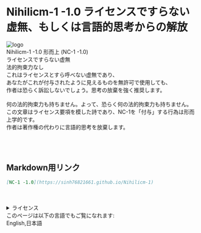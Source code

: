 <link rel="stylesheet" href="https://sinh76821661.github.io/Nihilicm-1/css/style.css"/>
<h1 class="title">Nihilicm-1 -1.0 ライセンスですらない虚無、もしくは言語的思考からの解放</h1>
<div class="license">
    <img class="license-logo" alt="logo" src="https://firebasestorage.googleapis.com/v0/b/mathlog-361213.appspot.com/o/uploads%2Fmathdown%2FgqvceW8soR94vwUoys8e.jpg?alt=media"/>
    <div class="license-title">
        Nihilicm-1 -1.0 形而上 (NC-1 -1.0)<br>
        ライセンスですらない虚無
    </div>
    <div class="license-main">
        <div class="license-title-2">法的拘束力なし</div>
        これはライセンスとすら呼べない虚無であり、<br>
        あなたがこれが付与されたように見えるものを無許可で使用しても、<br>
        作者は恐らく訴訟しないでしょう。思考の放棄を強く推奨します。<br>
        <br>
        何の法的拘束力も持ちません。よって、恐らく何の法的拘束力も持ちません。<br>
        この文章はライセンス要項を模した詩であり、NC-1を「付与」する行為は形而上学的です。<br>
        作者は著作権の代わりに言語的思考を放棄します。<br>
        <br>
        <br>
    </div>
</div>
<br>

## Markdown用リンク
```markdown
[NC-1 -1.0](https://sinh76821661.github.io/Nihilicm-1)
```

<br>
<br>
<details class="license-license">
    <summary>ライセンス</summary>
    NC-1 -1.0
</details>

<div class="lang">
    このページは以下の言語でもご覧になれます: <br>
    <a>English</a>,<a>日本語</a>
</div>

<script src="https://sinh76821661.github.io/assets/js/common.js"></script>
<script src="https://sinh76821661.github.io/Nihilicm-1/js/common.js"></script>
